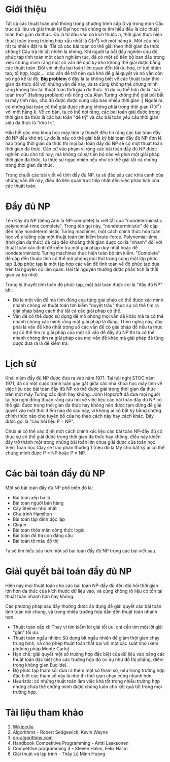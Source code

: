 # Giới thiệu

Tất cả các thuât toán phổ thông trong chương trình cấp 3 và trong môn Cấu trúc dữ liệu và giải thuật tại Đại học mà chúng ta tìm hiểu đều là các thuật toán thời gian đa thức. Đó là từ đầu vào có kích thước $n$, thời gian thực hiện thuật toán trong trường hợp xấu nhất là $O(n^k)$ với một hằng $k$. Một câu hỏi rất tự nhiên đặt ra là: Tất cả các bài toán có thể giải theo thời gian đa thức không? Câu trả lời tất nhiên là không. Khi người ta bắt đầu nghiên cứu độ phức tạp tính toán một cách nghiêm túc, đã có một số tiến bộ ban đầu trong việc chứng minh rằng một số vấn đề _cực kỳ khó_ không thể giải được bằng các thuật toán. Đối với nhiều bài toán liên quan đến tối ưu hóa, trí tuệ nhân tạo, tổ hợp, logic,... các vấn đề trở nên quá khó để giải quyết và nó vẫn còn bỏ ngỏ kể từ đó. **Big problem** ở đây là ta không biết về các thuật toán thời gian đa thức đối với những vấn đề này, và ta cũng không thể chứng minh rằng không tồn tại thuật toán thời gian đa thức. Ví dụ cụ thể hơn đó là "bài toán treo" (Halting problem) nổi tiếng của Alan Turing không thể giải bởi bất kì máy tính nào, cho dù được được cung cấp bao nhiêu thời gian :) Ngoài ra, có những bài toán có thể giải được nhưng không phải trong thời gian $O(n^k)$ với một hằng $k$. Về cơ bản, ta có thể nói rằng, các bài toán giải được trong thời gian đa thức là các bài toán "dễ trị" và các bài toán yêu cầu thời gian siêu đa thức là "khó trị".

Hầu hết các nhà khoa học máy tính lý thuyết đều tin rằng các bài toán đầy đủ NP đều khó trị. Lý do là nếu có thể giải bất kỳ bài toán đầy đủ NP đơn lẻ nào trong thời gian đa thức thì mọi bài toán đầy đủ NP sẽ có một thuật toán thời gian đa thức. Căn cứ vào phạm vi rộng các bài toán đầy đủ NP được nghiên cứu cho tới nay, mà không có sự tiến bộ nào về phía một giải pháp thời gian đa thức, ta thực sự ngạc nhiên nếu như có thể giải tất cả chúng trong thời gian đa thức.

Trong chuỗi các bài viết về tính đầy đủ NP, ta sẽ đào sâu các khía cạnh của những vấn đề này, điều đó liên quan trực tiếp nhất đến việc phân tích của các thuật toán.

# Đầy đủ NP

Tên Đầy đủ NP (tiếng Anh là NP-complete) là viết tắt của "nondeterministic polynomial-time complete". Trong tên gọi này, "nondeterministic" đề cập đến máy nondeterministic Turing machines, một cách chính thức hóa toán học về ý tưởng của một thuật toán tìm kiếm brute-force. Polynomial-time (thời gian đa thức) đề cập đến khoảng thời gian được coi là "nhanh" đối với thuật toán xác định để kiểm tra một giải pháp duy nhất hoặc để nondeterministic Turing machines thực hiện toàn bộ tìm kiếm. "Complete" đề cập đến thuộc tính có thể mô phỏng mọi thứ trong cùng một lớp phức tạp (Lớp phức tạp là một tập hợp các vấn đề tính toán về độ phức tạp dựa trên tài nguyên có liên quan. Hai tài nguyên thường được phân tích là thời gian và bộ nhớ).

Trong lý thuyết tính toán độ phức tạp, một bài toán được coi là "đầy đủ NP" khi:
- Đó là một vấn đề mà tính đúng của từng giải pháp có thể được xác minh nhanh chóng và thuật toán tìm kiếm "duyệt trâu" thực sự có thể tìm ra giải pháp bằng cách thử tất cả các giải pháp có thể.
- Vấn đề có thể được sử dụng để mô phỏng mọi vấn đề khác mà ta có thể nhanh chóng xác minh rằng một giải pháp là đúng. Theo nghĩa này, đây phải là vấn đề khó nhất trong số các vấn đề có giải pháp để nếu ta thực sự có thể tìm ra giải pháp của một số vấn đề đầy đủ NP thì ta có thể nhanh chóng tìm ra giải pháp của mọi vấn đề khác mà giải pháp đã từng được đưa ra là dễ kiểm tra.

# Lịch sử

Khái niệm đầy đủ NP được đưa ra vào năm 1971. Tại hội nghị STOC năm 1971, đã có một cuộc tranh luận gay gắt giữa các nhà khoa học máy tính về việc liệu các bài toán đầy đủ NP có thể được giải trong thời gian đa thức trên một máy Turing xác định hay không. John Hopcroft đã đưa mọi người tại hội nghị đồng thuận rằng câu hỏi về việc liệu các bài toán đầy đủ NP có thể giải được trong thời gian đa thức hay không nên được tạm dừng để giải quyết vào một thời điểm nào đó sau này, vì không ai có bất kỳ bằng chứng chính thức nào cho tuyên bố của họ theo cách này hay cách khác. Đây được gọi là "câu hỏi liệu P = NP".

Chưa ai có thể xác định một cách chính xác liệu các bài toán NP-đầy đủ có thực sự có thể giải được trong thời gian đa thức hay không, điều này khiến đây trở thành một trong những bài toán lớn chưa giải được của toán học. Viện Toán học Clay sẽ trao phần thưởng 1 triệu đô la Mỹ cho bất kỳ ai có thể chứng minh được P = NP hoặc P ≠ NP.

# Các bài toán đầy đủ NP

Một số bài toán đầy đủ NP phổ biến đó là: 
- Bài toán xếp ba lô
- Bài toán người bán hàng
- Cây Steiner nhỏ nhất
- Chu trình Hamilton
- Bài toán tập đỉnh độc lập
- Clique
- Bài toán thỏa mãn công thức logic
- Bài toán đồ thị con đẳng cấu
- Bài toán tô màu đồ thị

Ta sẽ tìm hiểu sâu hơn một số bài toán đầy đủ NP trong các bài viết sau.


# Giải quyết bài toán đẩy đủ NP

Hiện nay mọi thuật toán cho các bài toán NP-đầy đủ đều đòi hỏi thời gian lớn hơn đa thức của kích thước dữ liệu vào, và cũng không rõ liệu có tồn tại thuật toán nhanh hơn hay không.

Các phương pháp sau đây thường được áp dụng để giải quyết các bài toán tính toán nói chung, và trong nhiều trường hợp dẫn đến thuật toán nhanh hơn.

- Thuật toán xấp xỉ: Thay vì tìm kiếm lời giải tối ưu, chỉ cần tìm một lời giải "gần" tối ưu.
- Thuật toán ngẫu nhiên: Sử dụng bit ngẫu nhiên để giảm thời gian chạy trung bình, và cho phép thuật toán thất bại với một xác suất nhỏ (xem phương pháp Monte Carlo)
- Hạn chế: giải quyết một số trường hợp đặc biệt của dữ liệu vào bằng các thuật toán đặc biệt cho các trường hợp đó (ví dụ như đồ thị phẳng, điểm trong không gian Euclide).
- Độ phức tạp tham số: đưa ra thêm một số tham số, nếu trong trường hợp đặc biệt các tham số này là nhỏ thì thời gian chạy cũng nhanh hơn.
- Heuristic: có những thuật toán làm việc khá tốt trong nhiều trường hợp nhưng chưa thể chứng minh được chúng luôn cho kết quả tốt trong mọi trường hợp.


# Tài liệu tham khảo

1. [Wikipedia](https://en.wikipedia.org/wiki/NP-completeness)
2. Algorithms - Robert Sedgewick, Kevin Wayne
3. [cp-algorithms.com](https://cp-algorithms.com/)
4. Handbook Competitive Programming - Antti Laaksonen
5. Competitve programming 3 - Steven Halim, Felix Halim
6. Giải thuật và lập trình - Thầy Lê Minh Hoàng